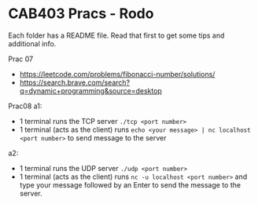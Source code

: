 # CAB403 Pracs - Rodo

Each folder has a README file. Read that first to get some tips and additional info.

Prac 07
- https://leetcode.com/problems/fibonacci-number/solutions/
- https://search.brave.com/search?q=dynamic+programming&source=desktop

Prac08
a1:
- 1 terminal runs the TCP server `./tcp <port number>`
- 1 terminal (acts as the client) runs `echo <your message> | nc localhost <port number>` to send message to the server

a2:
- 1 terminal runs the UDP server `./udp <port number>`
- 1 terminal (acts as the client) runs `nc -u localhost <port number>` and type your message followed by an Enter to send the message to the server. 






